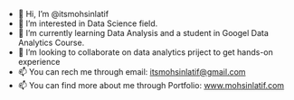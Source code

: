 - 👋 Hi, I’m @itsmohsinlatif
- 👀 I’m interested in Data Science field.
- 🌱 I’m currently learning Data Analysis and a student in Googel Data Analytics Course.
- 💞️ I’m looking to collaborate on data analytics priject to get hands-on experience
- 📫 You can rech me through email: itsmohsinlatif@gmail.com
- 📫 You can find more about me through Portfolio: www.mohsinlatif.com

<!---
itsmohsinlatif/itsmohsinlatif is a ✨ special ✨ repository because its `README.md` (this file) appears on your GitHub profile.
You can click the Preview link to take a look at your changes.
--->
